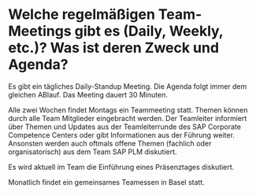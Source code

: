 # Welche regelmäßigen Team-Meetings gibt es (Daily, Weekly, etc.)? Was ist deren Zweck und Agenda?

Es gibt ein tägliches Daily-Standup Meeting. Die Agenda folgt immer dem gleichen ABlauf. Das Meeting dauert 30 Minuten. 

Alle zwei Wochen findet Montags ein Teammeeting statt. Themen können durch alle Team Mitglieder eingebracht werden. Der Teamleiter informiert über Themen und Updates aus der Teamleiterrunde des SAP Corporate Competence Centers oder gibt Informationen aus der Führung weiter. Ansonsten werden auch oftmals offene Themen (fachlich oder organisatorisch) aus dem Team SAP PLM diskutiert.

Es wird aktuell im Team die Einführung eines Präsenztages diskutiert.

Monatlich findet ein gemeinsames Teamessen in Basel statt.
